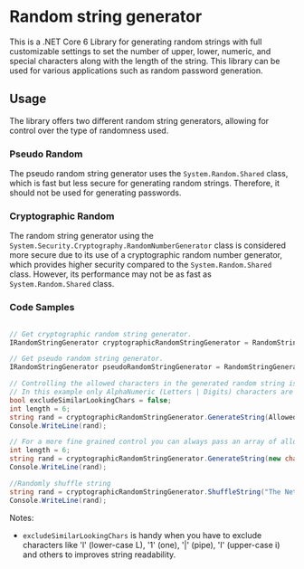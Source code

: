 # Random string generator

This is a .NET Core 6 Library for generating random strings with full customizable settings to set the number of upper, lower, numeric, and special characters along with the length of the string. This library can be used for various applications such as random password generation.

## Usage

The library offers two different random string generators, allowing for control over the type of randomness used.

### Pseudo Random

The pseudo random string generator uses the `System.Random.Shared` class, which is fast but less secure for generating random strings. Therefore, it should not be used for generating passwords.

### Cryptographic Random

The random string generator using the `System.Security.Cryptography.RandomNumberGenerator` class is considered more secure due to its use of a cryptographic random number generator, which provides higher security compared to the `System.Random.Shared` class. However, its performance may not be as fast as `System.Random.Shared` class.

### Code Samples

```cs

// Get cryptographic random string generator.
IRandomStringGenerator cryptographicRandomStringGenerator = RandomStringGenerator.CryptographicRandomizer;

// Get pseudo random string generator.
IRandomStringGenerator pseudoRandomStringGenerator = RandomStringGenerator.PseudoRandomizer;

// Controlling the allowed characters in the generated random string is achieved using the enum AllowedChars.
// In this example only AlphaNumeric (Letters | Digits) characters are used.
bool excludeSimilarLookingChars = false;
int length = 6;
string rand = cryptographicRandomStringGenerator.GenerateString(AllowedChars.AlphaNumeric, length, excludeSimilarLookingChars);
Console.WriteLine(rand);

// For a more fine grained control you can always pass an array of allowed characters.
int length = 6;
string rand = cryptographicRandomStringGenerator.GenerateString(new char[] { 'w', 'o', 'r', 'l', 'd' }, length);
Console.WriteLine(rand);

//Randomly shuffle string
string rand = cryptographicRandomStringGenerator.ShuffleString("The Netherlands");
Console.WriteLine(rand);

```

Notes:

- `excludeSimilarLookingChars` is handy when you have to exclude characters
  like 'l' (lower-case L), '1' (one), '|' (pipe), 'I' (upper-case i) and others
  to improves string readability.
